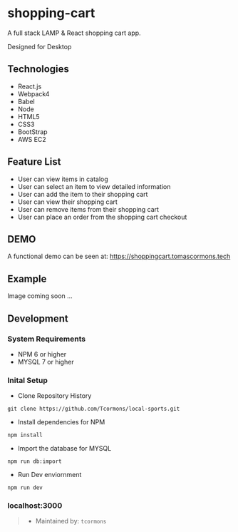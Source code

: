 # shopping-cart

A full stack LAMP & React shopping cart app.

Designed for Desktop 

## Technologies
- React.js
- Webpack4
- Babel
- Node
- HTML5
- CSS3
- BootStrap
- AWS EC2 

## Feature List
- User can view items in catalog 
- User can select an item to view detailed information
- User can add the item to their shopping cart
- User can view their shopping cart 
- User can remove items from their shopping cart
- User can place an order from the shopping cart checkout 

## DEMO

A functional demo can be seen at: https://shoppingcart.tomascormons.tech

## Example 
Image coming soon ... 

## Development
### System Requirements
- NPM 6 or higher
- MYSQL 7 or higher

### Inital Setup
- Clone Repository History 

`git clone https://github.com/Tcormons/local-sports.git`

- Install dependencies for NPM

`npm install`
  
- Import the database for MYSQL

`npm run db:import`

- Run Dev enviornment 

`npm run dev` 

### localhost:3000

> - Maintained by: `tcormons`


